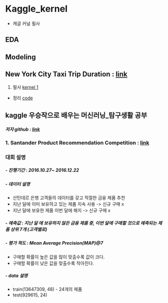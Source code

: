 # Kaggle_kernel
- 캐글 커널 필사

## EDA

## Modeling



## New York City Taxi Trip Duration : [link](https://www.kaggle.com/c/nyc-taxi-trip-duration/data)
1. 필사 [kernel 1](https://www.kaggle.com/gaborfodor/from-eda-to-the-top-lb-0-367)
- 정리 [code](https://github.com/miniii222/Kaggle_kernel/blob/master/New%20York%20City%20Taxi%20Trip%20Duration/kernel_study1.ipynb)

## kaggle 우승작으로 배우는 머신러닝_탐구생활 공부 
##### 저자 github : [link](https://github.com/bjpublic/kaggleml)


### 1. Santander Product Recommendation Competition : [link](https://www.kaggle.com/c/santander-product-recommendation)
### 대회 설명
##### - 진행기간 : 2016.10.27~ 2016.12.22
##### - 데이터 설명
   - 산탄데르 은행 고객들의 데이터를 갖고 적절한 금융 제품 추천
   - 지난 달에 이미 보유하고 있는 제품 지속 사용 -> 신규 구매 x
   - 지난 달에 보유한 제품 이번 달에 해지 -> 신규 구매 x
##### - 예측값 : 지난 달 에 보유하지 않은 금융 제품 중, 이번 달에 구매할 것으로 예측되는 제품 상위 7개 (고객별로)
##### - 평가 척도 : Mean Average Precision(MAP)@7
   - 구매할 확률이 높은 값을 많이 맞출수록 값이 크다.
   - 구매할 확률이 낮은 값을 맞출수록 작아진다.
##### - data 설명
   - train(13647309, 48) - 24개의 제품 
   - test(929615, 24)
